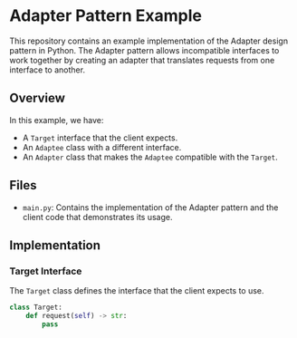 # Adapter Pattern Example

This repository contains an example implementation of the Adapter design pattern in Python. The Adapter pattern allows incompatible interfaces to work together by creating an adapter that translates requests from one interface to another.

## Overview

In this example, we have:
- A `Target` interface that the client expects.
- An `Adaptee` class with a different interface.
- An `Adapter` class that makes the `Adaptee` compatible with the `Target`.

## Files

- `main.py`: Contains the implementation of the Adapter pattern and the client code that demonstrates its usage.

## Implementation

### Target Interface

The `Target` class defines the interface that the client expects to use.

```python
class Target:
    def request(self) -> str:
        pass

